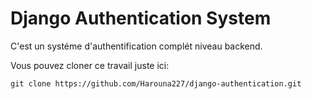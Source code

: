 # Django Authentication System
C'est un systéme d'authentification complét niveau backend.

Vous pouvez cloner ce travail juste ici:

```
git clone https://github.com/Harouna227/django-authentication.git
```
